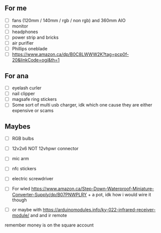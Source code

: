 ## For me
- [ ] fans (120mm / 140mm / rgb / non rgb) and 360mm AIO
- [ ] monitor
- [ ] headphones
- [ ] power strip and bricks
- [ ] air purifier
- [ ] Phillips oneblade
- [ ] https://www.amazon.ca/dp/B0C8LWWW2K?tag=pcp0f-20&linkCode=ogi&th=1

## For ana
- [ ] eyelash curler
- [ ] nail clipper
- [ ] magsafe ring stickers 
- [ ] Some sort of multi usb charger, idk which one cause they are either expensive or scams

## Maybes
- [ ] RGB bulbs
- [ ] 12v2x6 NOT 12vhpwr connector
- [ ] mic arm
- [ ] nfc stickers
- [ ] electric screwdriver
- [ ] For wled https://www.amazon.ca/Step-Down-Waterproof-Miniature-Converter-Supply/dp/B07PNWPLRY  + a pot, idk how i would wire it though
- [ ] or maybe with https://arduinomodules.info/ky-022-infrared-receiver-module/ and and ir remote


remember money is on the square account